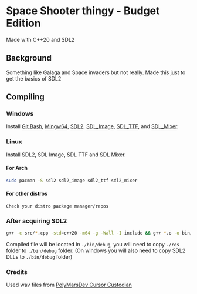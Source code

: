 # Space Shooter thingy - Budget Edition
Made with C++20 and SDL2

## Background
Something like Galaga and Space invaders but not really. Made this just to get the basics of SDL2

## Compiling
### Windows
Install
[Git Bash](https://git-scm.com/downloads), [Mingw64](https://sourceforge.net/projects/mingw-w64/files/Toolchains%20targetting%20Win64/Personal%20Builds/mingw-builds/8.1.0/threads-win32/seh/x86_64-8.1.0-release-win32-seh-rt_v6-rev0.7z/download), [SDL2](https://www.libsdl.org/download-2.0.php), [SDL_Image](https://www.libsdl.org/projects/SDL_image/), [SDL_TTF](https://www.libsdl.org/projects/SDL_ttf/), and [SDL_Mixer](https://www.libsdl.org/projects/SDL_mixer/).

### Linux
Install SDL2, SDL Image, SDL TTF and SDL Mixer.
#### For Arch
```bash
sudo pacman -S sdl2 sdl2_image sdl2_ttf sdl2_mixer
```
#### For other distros
```
Check your distro package manager/repos
```
### After acquiring SDL2

```bash
g++ -c src/*.cpp -std=c++20 -m64 -g -Wall -I include && g++ *.o -o bin/debug/main -lSDL2main -lSDL2 -lSDL2_image -lSDL2_mixer
```
Compiled file will be located in `./bin/debug`, you will need to copy `./res` folder to `./bin/debug` folder. (On windows you will also need to copy SDL2 DLLs to `./bin/debug` folder)
### Credits
Used wav files from [PolyMarsDev Cursor Custodian](https://github.com/PolyMarsDev/Cursor-Custodian)
